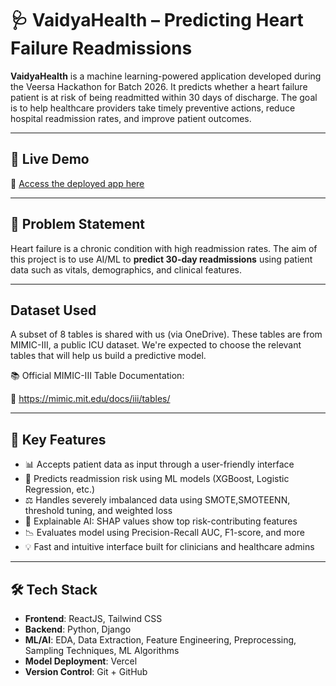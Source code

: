 # 🩺 VaidyaHealth – Predicting Heart Failure Readmissions

**VaidyaHealth** is a machine learning-powered application developed during the Veersa Hackathon for Batch 2026. It predicts whether a heart failure patient is at risk of being readmitted within 30 days of discharge. The goal is to help healthcare providers take timely preventive actions, reduce hospital readmission rates, and improve patient outcomes.

---

## 🚀 Live Demo
🔗 [Access the deployed app here](https://your-deployment-url.com)

---

## 📌 Problem Statement

Heart failure is a chronic condition with high readmission rates. The aim of this project is to use AI/ML to **predict 30-day readmissions** using patient data such as vitals, demographics, and clinical features.

---
## Dataset Used

A subset of 8 tables is shared with us (via OneDrive). These tables are from MIMIC-III, a public ICU dataset.
We're expected to choose the relevant tables that will help us build a predictive model.

📚 Official MIMIC-III Table Documentation:

🔗 https://mimic.mit.edu/docs/iii/tables/

---

## 🎯 Key Features

- 📊 Accepts patient data as input through a user-friendly interface
- 🤖 Predicts readmission risk using ML models (XGBoost, Logistic Regression, etc.)
- ⚖️ Handles severely imbalanced data using SMOTE,SMOTEENN, threshold tuning, and weighted loss
- 🧠 Explainable AI: SHAP values show top risk-contributing features
- 📉 Evaluates model using Precision-Recall AUC, F1-score, and more
- 💡 Fast and intuitive interface built for clinicians and healthcare admins

---

## 🛠️ Tech Stack

- **Frontend**: ReactJS, Tailwind CSS
- **Backend**: Python, Django
- **ML/AI**: EDA, Data Extraction, Feature Engineering, Preprocessing, Sampling Techniques, ML Algorithms
- **Model Deployment**: Vercel
- **Version Control**: Git + GitHub

